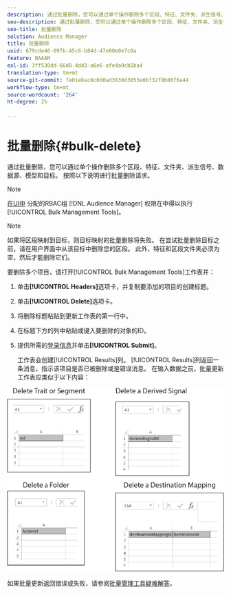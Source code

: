 ```yaml
---
description: 通过批量删除，您可以通过单个操作删除多个区段、特征、文件夹、派生信号、数据源、模型和目标。 按照以下说明进行批量删除请求。
seo-description: 通过批量删除，您可以通过单个操作删除多个区段、特征、文件夹、派生信号、数据源、模型和目标。 按照以下说明进行批量删除请求。
seo-title: 批量删除
solution: Audience Manager
title: 批量删除
uuid: 679cde46-09fb-45c6-b84d-47e00e0e7c0a
feature: BAAAM
exl-id: 3ff530dd-66d0-4dd3-a6e6-afe4a9cb5ba4
translation-type: tm+mt
source-git-commit: fe01ebac8c0d0ad3630d3853e0bf32f0b00f6a44
workflow-type: tm+mt
source-wordcount: '264'
ht-degree: 2%

---
```


# 批量删除{#bulk-delete}

通过批量删除，您可以通过单个操作删除多个区段、特征、文件夹、派生信号、数据源、模型和目标。 按照以下说明进行批量删除请求。

<!-- 

<p>t_bulk_delete.xml </p>

 -->

>[!NOTE]
>
>[在UI中](../../features/administration/administration-overview.md) 分配的RBAC组 [!DNL Audience Manager] 权限在中得以执行 [!UICONTROL Bulk Management Tools]。

>[!NOTE]
>
>如果将区段映射到目标，则目标映射的批量删除将失败。 在尝试批量删除目标之前，请在用户界面中从该目标中删除您的区段。 此外，特征和区段文件夹必须为空，然后才能删除它们。

要删除多个项目，请打开[!UICONTROL Bulk Management Tools]工作表并：

1. 单击&#x200B;**[!UICONTROL Headers]**&#x200B;选项卡，并复制要添加的项目的创建标题。
2. 单击&#x200B;**[!UICONTROL Delete]**&#x200B;选项卡。
3. 将删除标题粘贴到更新工作表的第一行中。
4. 在标题下方的列中粘贴或键入要删除的对象的ID。
5. 提供所需的[登录信息](../../reference/bulk-management-tools/bulk-management-intro.md#auth-reqs)并单击&#x200B;**[!UICONTROL Submit]**。

   工作表会创建[!UICONTROL Results]列。 [!UICONTROL Results]列返回一条消息，指示该项目是否已被删除或是错误消息。
在输入数据之前，批量更新工作表应类似于以下内容：

![](assets/delete.png)

如果批量更新返回错误或失败，请参阅[批量管理工具疑难解答](../../reference/bulk-management-tools/bulk-troubleshooting.md)。
